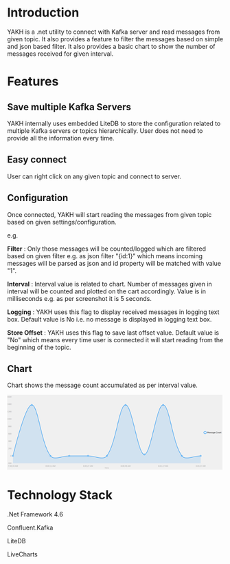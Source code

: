 # Introduction

YAKH is a .net utility to connect with Kafka server and read messages from given topic. It also provides a feature to filter the messages based on simple and json based filter. It also provides a basic chart to show the number of messages received for given interval.

# Features

## Save multiple Kafka Servers

YAKH internally uses embedded LiteDB to store the configuration related to multiple Kafka servers or topics hierarchically. User does not need to provide all the information every time.

## Easy connect

User can right click on any given topic and connect to server.


## Configuration

Once connected, YAKH will start reading the messages from given topic based on given settings/configuration.

e.g.

**Filter** : Only those messages will be counted/logged which are filtered based on given filter e.g. as json filter &quot;{id:1}&quot; which means incoming messages will be parsed as json and id property will be matched with value &quot;1&quot;.

**Interval** : Interval value is related to chart. Number of messages given in interval will be counted and plotted on the cart accordingly. Value is in milliseconds e.g. as per screenshot it is 5 seconds.

**Logging** : YAKH uses this flag to display received messages in logging text box. Default value is No i.e. no message is displayed in logging text box.

**Store Offset** : YAKH uses this flag to save last offset value. Default value is &quot;No&quot; which means every time user is connected it will start reading from the beginning of the topic.

## Chart

Chart shows the message count accumulated as per interval value.

![alt chart](https://raw.githubusercontent.com/techvisionz/YAKH/main/chart.png)


# Technology Stack

.Net Framework 4.6

Confluent.Kafka

LiteDB

LiveCharts
